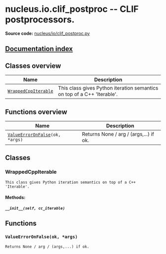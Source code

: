# nucleus.io.clif_postproc -- CLIF postprocessors.
**Source code:** [nucleus/io/clif_postproc.py](https://github.com/google/nucleus/tree/master/nucleus/io/clif_postproc.py)

[Documentation index](../../doc_index.md)
---


## Classes overview
Name | Description
-----|------------
[`WrappedCppIterable`](#wrappedcppiterable) | This class gives Python iteration semantics on top of a C++ 'Iterable'.

## Functions overview
Name | Description
-----|------------
[`ValueErrorOnFalse`](#valueerroronfalse)`(ok, *args)` | Returns None / arg / (args,...) if ok.

## Classes
### WrappedCppIterable
```
This class gives Python iteration semantics on top of a C++ 'Iterable'.
```

#### Methods:
<a name="__init__"></a>
##### `__init__(self, cc_iterable)`


## Functions
<a name="ValueErrorOnFalse"></a>
### `ValueErrorOnFalse(ok, *args)`
```
Returns None / arg / (args,...) if ok.
```

